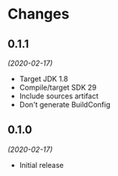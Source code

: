 # Changes

## 0.1.1

_(2020-02-17)_

* Target JDK 1.8
* Compile/target SDK 29
* Include sources artifact
* Don't generate BuildConfig

## 0.1.0 

_(2020-02-17)_

* Initial release
